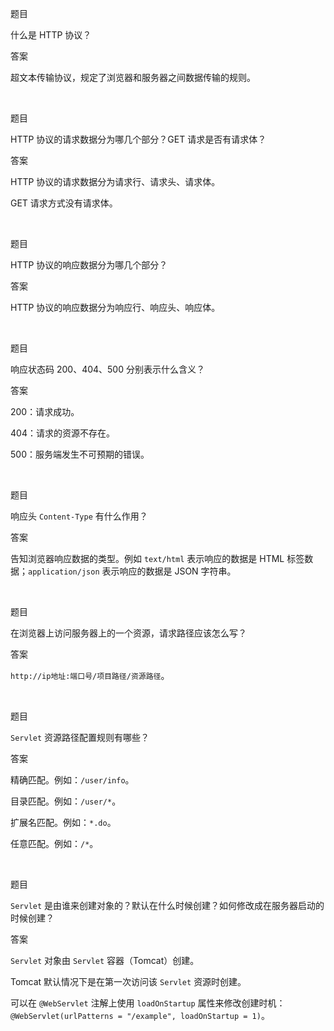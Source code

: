 题目

什么是 HTTP 协议？

答案

超文本传输协议，规定了浏览器和服务器之间数据传输的规则。

<br>

题目

HTTP 协议的请求数据分为哪几个部分？GET 请求是否有请求体？

答案

HTTP 协议的请求数据分为请求行、请求头、请求体。

GET 请求方式没有请求体。

<br>

题目

HTTP 协议的响应数据分为哪几个部分？

答案

HTTP 协议的响应数据分为响应行、响应头、响应体。

<br>

题目

响应状态码 200、404、500 分别表示什么含义？

答案

200：请求成功。

404：请求的资源不存在。

500：服务端发生不可预期的错误。

<br>

题目

响应头 `Content-Type` 有什么作用？

答案

告知浏览器响应数据的类型。例如 `text/html` 表示响应的数据是 HTML 标签数据；`application/json` 表示响应的数据是 JSON 字符串。

<br>

题目

在浏览器上访问服务器上的一个资源，请求路径应该怎么写？

答案

`http://ip地址:端口号/项目路径/资源路径`。

<br>

题目

`Servlet` 资源路径配置规则有哪些？

答案

精确匹配。例如：`/user/info`。

目录匹配。例如：`/user/*`。

扩展名匹配。例如：`*.do`。

任意匹配。例如：`/*`。

<br>

题目

`Servlet` 是由谁来创建对象的？默认在什么时候创建？如何修改成在服务器启动的时候创建？

答案

`Servlet` 对象由 `Servlet` 容器（Tomcat）创建。

Tomcat 默认情况下是在第一次访问该 `Servlet` 资源时创建。

可以在 `@WebServlet` 注解上使用 `loadOnStartup` 属性来修改创建时机：`@WebServlet(urlPatterns = "/example", loadOnStartup = 1)`。